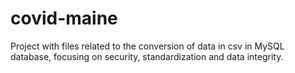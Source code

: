 # covid-maine
Project with files related to the conversion of data in csv in MySQL database, focusing on security, standardization and data integrity.
